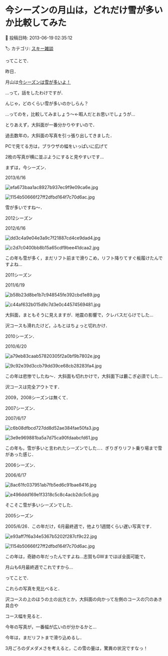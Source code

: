 # 今シーズンの月山は，どれだけ雪が多いか比較してみた

📅 投稿日時: 2013-06-19 02:35:12

🏷️ カテゴリ: [スキー雑談](c1f9d2cb7478308da16419928ea3945e9.md)

ってことで．


昨日．


月山は[今シーズンは雪が多いよ！](e503aa02d2c90624281dafa505275e0f5.md)


…って，話をしたわけですが．





んじゃ，どのくらい雪が多いのかしらん？


…ってのを，比較してみましょう～←暇人だとお思いでしょうが…





とりあえず，大斜面が一番分かりやすいので．


過去数年の，大斜面の写真を引っ張り出してきました．


PCで見てる方は，ブラウザの幅をいっぱいに広げて


2枚の写真が横に並ぶようにすると見やすいです…





まずは，今シーズン．


2013/6/16




![efa673baa1ac8927b937ec9f9e09ca6e.jpg](images/efa673baa1ac8927b937ec9f9e09ca6e.jpg)



![1154b50666f27ff2dfbd164f7c70d6ac.jpg](images/1154b50666f27ff2dfbd164f7c70d6ac.jpg)




雪が多いですね～．





2012シーズン


2012/6/16




![dd3c4a9e04e3a9c7f21887cd4ce9dad4.jpg](images/dd3c4a9e04e3a9c7f21887cd4ce9dad4.jpg)



![c2d7c0400bb8b15a65cdf9bee41dcaa2.jpg](images/c2d7c0400bb8b15a65cdf9bee41dcaa2.jpg)




この年も雪が多く，まだリフト前まで滑りこめ，リフト降りてすぐ板履けたんですよね…





2011シーズン


2011/6/19




![b58b23d8be1b7c948545fe392cbd1e89.jpg](images/b58b23d8be1b7c948545fe392cbd1e89.jpg)



![c44af632b015d9c7d3e0c44574569481.jpg](images/c44af632b015d9c7d3e0c44574569481.jpg)




大斜面，まともそうに見えますが．地震の影響で，クレバスだらけでした…


沢コースも滑れたけど，ふもとはちょっと切れかけ．





2010シーズン．


2010/6/20




![a79eb83caab57820305f2a0bf9b7802e.jpg](images/a79eb83caab57820305f2a0bf9b7802e.jpg)



![9c92e39d3ccb79dd39ce68cb28283fa4.jpg](images/9c92e39d3ccb79dd39ce68cb28283fa4.jpg)




この年は悲惨でしたね～．大斜面も切れかけで，大斜面下は藪こぎ必須でした…


沢コースは完全アウトです．





2009，2008シーズンは無くて．


2007シーズン．


2007/6/17




![c6b08dfbcd727dd8d52ae384fae50fa3.jpg](images/c6b08dfbcd727dd8d52ae384fae50fa3.jpg)



![3e9e969881ba5a7d75ca90fdaabcfd61.jpg](images/3e9e969881ba5a7d75ca90fdaabcfd61.jpg)




この年も，雪が多いと言われたシーズンでした…．ぎりぎりリフト乗り場まで雪があった感じ．





2006シーズン．


2006/6/17




![8ac61fc037951ab7fb5ed6c91bae8416.jpg](images/8ac61fc037951ab7fb5ed6c91bae8416.jpg)



![e496ddd169e1f3318c5c8c4acb2dc5c6.jpg](images/e496ddd169e1f3318c5c8c4acb2dc5c6.jpg)




そこそこ雪が多いシーズンでした．





2005シーズン


2005/6/26．この年だけ，6月最終週で，他より1週間くらい遅い写真です．




![e93aff7f6a34e5367b5202f287cf9c22.jpg](images/e93aff7f6a34e5367b5202f287cf9c22.jpg)



![1154b50666f27ff2dfbd164f7c70d6ac.jpg](images/1154b50666f27ff2dfbd164f7c70d6ac.jpg)




この年は，奇跡の年だったんですよね…志賀もGWまでほぼ全面可能で，


月山も6月最終週でこれですから…





ってことで．


これらの写真を見比べると．


沢コースの上のほうの土の出方とか，大斜面の向かって左側のコースの穴のあき具合や


コース幅を見ると．


今年の写真が，一番幅が広いのが分かるかと…





今年は，まだリフトまで滑り込めるし．


3月ごろのダメダメさを考えると，この雪の量は，驚異の状況ですなっ！
